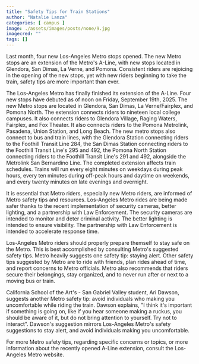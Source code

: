 ```yaml
---
title: "Safety Tips for Train Stations"
author: "Natalie Lanza"
categories: [ campus ]
image: ./assets/images/posts/none/9.jpg
imagecred: ""
tags: []
---
```


Last month, four new Los-Angeles Metro stops opened. The new Metro stops are an extension of the Metro's A-Line, with new stops located in Glendora, San Dimas, La Verne, and Pomona. Consistent riders are rejoicing in the opening of the new stops, yet with new riders beginning to take the train, safety tips are more important than ever.

The Los-Angeles Metro has finally finished its extension of the A-Line. Four new stops have debuted as of noon on Friday, September 19th, 2025. The new Metro stops are located in Glendora, San Dimas, La Verne/Fairplex, and Pomona North. The extension connects riders to nineteen local college campuses. It also connects riders to Glendora Village, Raging Waters, Fairplex, and Fox Theater. It also connects riders to the Pomona Metrolink, Pasadena, Union Station, and Long Beach. The new metro stops also connect to bus and train lines, with the Glendora Station connecting riders to the Foothill Transit Line 284, the San Dimas Station connecting riders to the Foothill Transit Line's 295 and 492, the Pomona North Station connecting riders to the Foothill Transit Line's 291 and 492, alongside the Metrolink San Bernardino Line. The completed extension affects train schedules. Trains will run every eight minutes on weekdays during peak hours, every ten minutes during off-peak hours and daytime on weekends, and every twenty minutes on late evenings and overnight.

It is essential that Metro riders, especially new Metro riders, are informed of Metro safety tips and resources. Los-Angeles Metro rides are being made safer thanks to the recent implementation of security cameras, better lighting, and a partnership with Law Enforcement. The security cameras are intended to monitor and deter criminal activity. The better lighting is intended to ensure visibility. The partnership with Law Enforcement is intended to accelerate response time.

Los-Angeles Metro riders should properly prepare themself to stay safe on the Metro. This is best accomplished by consulting Metro's suggested safety tips. Metro heavily suggests one safety tip: staying alert. Other safety tips suggested by Metro are to ride with friends, plan rides ahead of time, and report concerns to Metro officials. Metro also recommends that riders secure their belongings, stay organized, and to never run after or next to a moving bus or train.

California School of the Art's - San Gabriel Valley student, Ari Dawson, suggests another Metro safety tip: avoid individuals who making you uncomfortable while riding the train. Dawson explains, "I think it's important if something is going on, like if you hear someone making a ruckus, you should be aware of it, but do not bring attention to yourself. Try not to interact". Dawson's suggestion mirrors Los-Angeles Metro's safety suggestions to stay alert, and avoid individuals making you uncomfortable.

For more Metro safety tips, regarding specific concerns or topics, or more information about the recently opened A-Line extension, consult the Los-Angeles Metro website.
